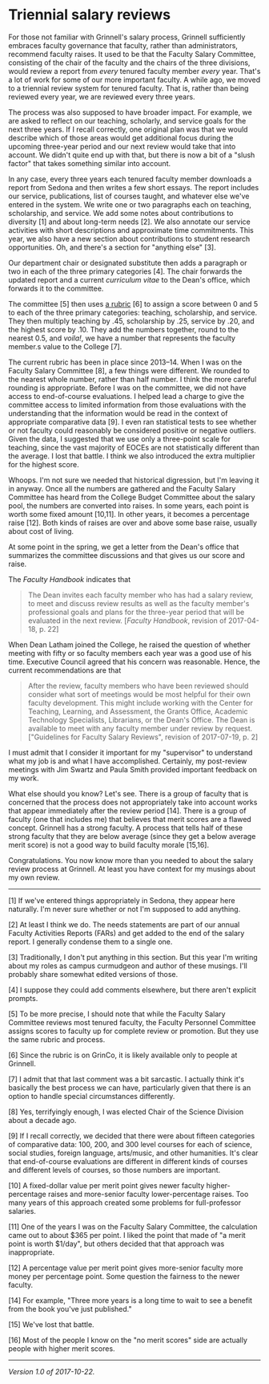 Triennial salary reviews
========================

For those not familiar with Grinnell's salary process, Grinnell
sufficiently embraces faculty governance that faculty, rather than
administrators, recommend faculty raises.  It used to be that the
Faculty Salary Committee, consisting of the chair of the faculty and
the chairs of the three divisions, would review a report from *every*
tenured faculty member *every* year.  That's a lot of work for some of
our more important faculty.  A while ago, we moved to a triennial review
system for tenured faculty.  That is, rather than being reviewed every
year, we are reviewed every three years.

The process was also supposed to have broader impact.  For example,
we are asked to reflect on our teaching, scholarly, and service goals
for the next three years.  If I recall correctly, one original plan was
that we would describe which of those areas would get additional focus
during the upcoming three-year period and our next review would take
that into account.  We didn't quite end up with that, but there is now a
bit of a "slush factor" that takes something similar into account.

In any case, every three years each tenured faculty member downloads
a report from Sedona and then writes a few short essays.  The report
includes our service, publications, list of courses taught, and
whatever else we've entered in the system.  We write one or two
paragraphs each on teaching, scholarship, and service.  We add some
notes about contributions to diversity [1] and about long-term needs
[2].  We also annotate our service activities with short descriptions
and approximate time commitments.  This year, we also have a new section
about contributions to student research opportunities.  Oh, and there's
a section for "anything else" [3].

Our department chair or designated substitute then adds a paragraph or
two in each of the three primary categories [4].  The chair forwards
the updated report and a current _curriculum vitae_ to the Dean's office,
which forwards it to the committee.

The committee [5] then uses [a
rubric](https://grinco.sharepoint.com/sites/dean/Fac_Resources/Faculty_Salary_Rubric.pdf)
[6] to assign a score between 0 and 5 to each of the three primary
categories: teaching, scholarship, and service.  They then multiply
teaching by .45, scholarship by .25, service by .20, and the highest
score by .10.  They add the numbers together, round to the nearest 0.5,
and _voila!_, we have a number that represents the faculty member.s
value to the College [7].

The current rubric has been in place since 2013–14.  When I was on the
Faculty Salary Committee [8], a few things were different.  We rounded
to the nearest whole number, rather than half number.  I think the more
careful rounding is appropriate.  Before I was on the committee, we did
not have access to end-of-course evaluations.  I helped lead a charge to
give the committee access to limited information from those evaluations
with the understanding that the information would be read in the context
of appropriate comparative data [9].  I even ran statistical tests
to see whether or not faculty could reasonably be considered positive
or negative outliers.  Given the data, I suggested that we use only a
three-point scale for teaching, since the vast majority of EOCEs are
not statistically different than the average.  I lost that battle.  I
think we also introduced the extra multiplier for the highest score.

Whoops.  I'm not sure we needed that historical digression, but I'm
leaving it in anyway.  Once all the numbers are gathered and the Faculty
Salary Committee has heard from the College Budget Committee about the
salary pool, the numbers are converted into raises.  In some years, each
point is worth some fixed amount [10,11].  In other years, it becomes
a percentage raise [12].  Both kinds of raises are over and above some
base raise, usually about cost of living.

At some point in the spring, we get a letter from the Dean's office that
summarizes the committee discussions and that gives us our score and raise.

The _Faculty Handbook_ indicates that 

> The Dean invites each faculty member who has had a salary review,
to meet and discuss review results as well as the faculty member's
professional goals and plans for the three-year period that will be
evaluated in the next review. [_Faculty Handbook_, revision of 2017-04-18,
p. 22] 

When Dean Latham joined the College, he raised the question of whether
meeting with fifty or so faculty members each year was a good use of
his time.  Executive Council agreed that his concern was reasonable.
Hence, the current recommendations are that

> After the review, faculty members who have been reviewed should
consider what sort of meetings would be most helpful for their own
faculty development. This might include working with the Center for
Teaching, Learning, and Assessment, the Grants Office, Academic Technology
Specialists, Librarians, or the Dean's Office. The Dean is available
to meet with any faculty member under review by request. ["Guidelines
for Faculty Salary Reviews", revision of 2017-07-19, p. 2]

I must admit that I consider it important for my "supervisor" to
understand what my job is and what I have accomplished.  Certainly, my
post-review meetings with Jim Swartz and Paula Smith provided important
feedback on my work.

What else should you know?  Let's see.  There is a group of faculty that
is concerned that the process does not appropriately take into account
works that appear immediately after the review period [14].  There is a
group of faculty (one that includes me) that believes that merit scores
are a flawed concept.  Grinnell has a strong faculty.  A process that
tells half of these strong faculty that they are below average (since
they get a below average merit score) is not a good way to build faculty
morale [15,16].

Congratulations.  You now know more than you needed to about the salary 
review process at Grinnell.  At least you have context for my musings
about my own review.

---

[1] If we've entered things appropriately in Sedona, they appear here
naturally.  I'm never sure whether or not I'm supposed to add anything.

[2] At least I think we do.  The needs statements are part of our annual
Faculty Activities Reports (FARs) and get added to the end of the
salary report.  I generally condense them to a single one.

[3] Traditionally, I don't put anything in this section.  But this
year I'm writing about my roles as campus curmudgeon and author of
these musings.  I'll probably share somewhat edited versions of those.

[4] I suppose they could add comments elsewhere, but there aren't explicit
prompts.

[5] To be more precise, I should note that while the Faculty Salary
Committee reviews most tenured faculty, the Faculty Personnel Committee
assigns scores to faculty up for complete review or promotion.  But they
use the same rubric and process.

[6] Since the rubric is on GrinCo, it is likely available only to people 
at Grinnell.

[7] I admit that that last comment was a bit sarcastic.  I actually
think it's basically the best process we can have, particularly given
that there is an option to handle special circumstances differently.

[8] Yes, terrifyingly enough, I was elected Chair of the Science Division
about a decade ago.

[9] If I recall correctly, we decided that there were about fifteen
categories of comparative data: 100, 200, and 300 level courses for
each of science, social studies, foreign language, arts/music, and
other humanities.  It's clear that end-of-course evaluations are different
in different kinds of courses and different levels of courses, so those
numbers are important.  

[10] A fixed-dollar value per merit point gives newer faculty
higher-percentage raises and more-senior faculty lower-percentage raises.
Too many years of this approach created some problems for full-professor
salaries.

[11] One of the years I was on the Faculty Salary Committee, the
calculation came out to about $365 per point.  I liked the point that made
of "a merit point is worth $1/day", but others decided that that 
approach was inappropriate.

[12] A percentage value per merit point gives more-senior faculty more
money per percentage point.  Some question the fairness to the newer
faculty.

[14] For example, "Three more years is a long time to wait to see a
benefit from the book you've just published."

[15] We've lost that battle.

[16] Most of the people I know on the "no merit scores" side are actually
people with higher merit scores.

---

*Version 1.0 of 2017-10-22.*
